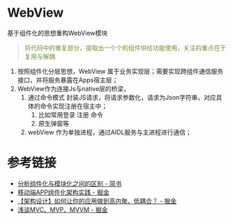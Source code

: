 
# WebView
基于组件化的思想重构WebView模块
> <font color="#76923c">将代码中的重复部分，提取出一个个的组件供给功能使用，关注的重点在于复用与解耦</font>
1. 按照组件化分层思想，WebView 属于业务实现层；需要实现跨组件通信服务接口，并将服务暴露在Apps宿主层；
2. WebView作为连接Js与native层的桥梁，
	1. 通过命令模式 封装JS请求，将请求参数化，请求为Json字符串，对应具体的命令实现注册在宿主中；
		1. 比如常用登录 注册 命令
		2. 原生弹窗等
	2. webView 作为单独进程，通过AIDL服务与主进程进行通信；
# 参考链接
- [分析组件化与模块化之间的区别 - 简书](https://www.jianshu.com/p/cac0beae8876)
- [移动端APP组件化架构实践 - 掘金](https://juejin.cn/post/7240333779222167608)
- [【架构设计】如何让你的应用做到高内聚、低耦合？ - 掘金](https://juejin.cn/post/7185404686063796261?searchId=20231010193400974991810C1DF0E53136)
- [浅谈MVC、MVP、MVVM - 掘金](https://juejin.cn/post/6844903798546694158?searchId=20231010173540806B14283018FFDCC00D)

